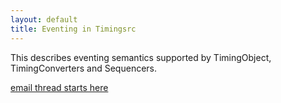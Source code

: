 ```yaml
---
layout: default
title: Eventing in Timingsrc
---
```


This describes eventing semantics supported by TimingObject, TimingConverters and Sequencers.


[email thread starts here](#https://lists.w3.org/Archives/Public/public-webtiming/2015Jun/0005.html)
